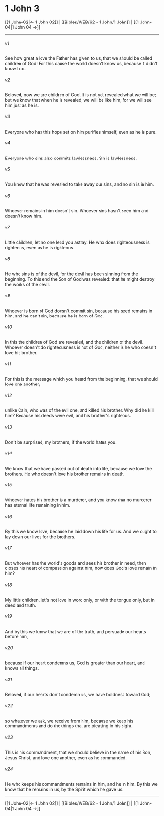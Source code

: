 # 1 John 3

[[1 John-02|← 1 John 02]] | [[Bibles/WEB/62 - 1 John/1 John]] | [[1 John-04|1 John 04 →]]
***



###### v1 
See how great a love the Father has given to us, that we should be called children of God! For this cause the world doesn't know us, because it didn't know him. 

###### v2 
Beloved, now we are children of God. It is not yet revealed what we will be; but we know that when he is revealed, we will be like him; for we will see him just as he is. 

###### v3 
Everyone who has this hope set on him purifies himself, even as he is pure. 

###### v4 
Everyone who sins also commits lawlessness. Sin is lawlessness. 

###### v5 
You know that he was revealed to take away our sins, and no sin is in him. 

###### v6 
Whoever remains in him doesn't sin. Whoever sins hasn't seen him and doesn't know him. 

###### v7 
Little children, let no one lead you astray. He who does righteousness is righteous, even as he is righteous. 

###### v8 
He who sins is of the devil, for the devil has been sinning from the beginning. To this end the Son of God was revealed: that he might destroy the works of the devil. 

###### v9 
Whoever is born of God doesn't commit sin, because his seed remains in him, and he can't sin, because he is born of God. 

###### v10 
In this the children of God are revealed, and the children of the devil. Whoever doesn't do righteousness is not of God, neither is he who doesn't love his brother. 

###### v11 
For this is the message which you heard from the beginning, that we should love one another; 

###### v12 
unlike Cain, who was of the evil one, and killed his brother. Why did he kill him? Because his deeds were evil, and his brother's righteous. 

###### v13 
Don't be surprised, my brothers, if the world hates you. 

###### v14 
We know that we have passed out of death into life, because we love the brothers. He who doesn't love his brother remains in death. 

###### v15 
Whoever hates his brother is a murderer, and you know that no murderer has eternal life remaining in him. 

###### v16 
By this we know love, because he laid down his life for us. And we ought to lay down our lives for the brothers. 

###### v17 
But whoever has the world's goods and sees his brother in need, then closes his heart of compassion against him, how does God's love remain in him? 

###### v18 
My little children, let's not love in word only, or with the tongue only, but in deed and truth. 

###### v19 
And by this we know that we are of the truth, and persuade our hearts before him, 

###### v20 
because if our heart condemns us, God is greater than our heart, and knows all things. 

###### v21 
Beloved, if our hearts don't condemn us, we have boldness toward God; 

###### v22 
so whatever we ask, we receive from him, because we keep his commandments and do the things that are pleasing in his sight. 

###### v23 
This is his commandment, that we should believe in the name of his Son, Jesus Christ, and love one another, even as he commanded. 

###### v24 
He who keeps his commandments remains in him, and he in him. By this we know that he remains in us, by the Spirit which he gave us.

***
[[1 John-02|← 1 John 02]] | [[Bibles/WEB/62 - 1 John/1 John]] | [[1 John-04|1 John 04 →]]
